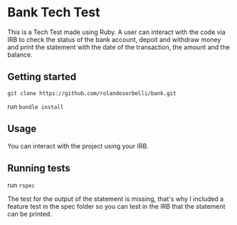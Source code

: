 # Bank Tech Test

This is a Tech Test made using Ruby. A user can interact with the code via IRB to check the status of the bank account, depoit and withdraw money and print the statement with the date of the transaction, the amount and the balance.

## Getting started

`git clone https://github.com/rolandosorbelli/bank.git`

run `bundle install`

## Usage

You can interact with the project using your IRB.


## Running tests

run `rspec`

The test for the output of the statement is missing, that's why I included a feature test in the spec folder so you can test in the IRB that the statement can be printed.